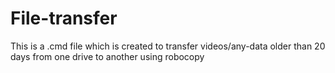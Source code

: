# File-transfer
This is a .cmd file which is created to transfer videos/any-data older than 20 days from one drive to another using robocopy
